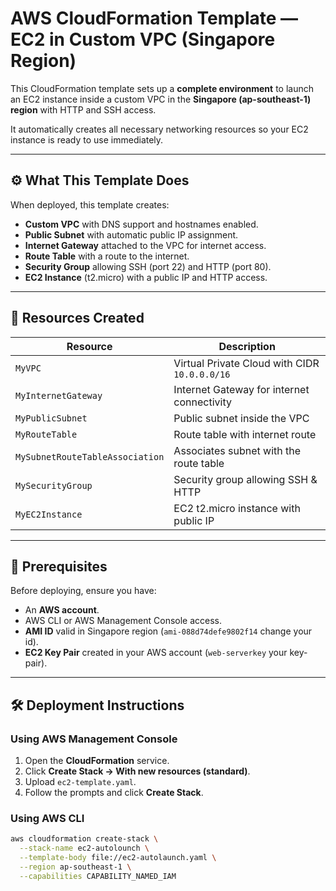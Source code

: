 # AWS CloudFormation Template — EC2 in Custom VPC (Singapore Region)

This CloudFormation template sets up a **complete environment** to launch an EC2 instance inside a custom VPC in the **Singapore (ap-southeast-1) region** with HTTP and SSH access.  

It automatically creates all necessary networking resources so your EC2 instance is ready to use immediately.

---

## ⚙️ What This Template Does

When deployed, this template creates:

- **Custom VPC** with DNS support and hostnames enabled.
- **Public Subnet** with automatic public IP assignment.
- **Internet Gateway** attached to the VPC for internet access.
- **Route Table** with a route to the internet.
- **Security Group** allowing SSH (port 22) and HTTP (port 80).
- **EC2 Instance** (t2.micro) with a public IP and HTTP access.

---

## 📌 Resources Created

| Resource                         | Description |
|----------------------------------|-------------|
| `MyVPC`                          | Virtual Private Cloud with CIDR `10.0.0.0/16` |
| `MyInternetGateway`              | Internet Gateway for internet connectivity |
| `MyPublicSubnet`                 | Public subnet inside the VPC |
| `MyRouteTable`                   | Route table with internet route |
| `MySubnetRouteTableAssociation`  | Associates subnet with the route table |
| `MySecurityGroup`                | Security group allowing SSH & HTTP |
| `MyEC2Instance`                  | EC2 t2.micro instance with public IP |

---

## 🚀 Prerequisites

Before deploying, ensure you have:

- An **AWS account**.
- AWS CLI or AWS Management Console access.
- **AMI ID** valid in Singapore region (`ami-088d74defe9802f14` change your id).
- **EC2 Key Pair** created in your AWS account (`web-serverkey` your key-pair).

---

## 🛠 Deployment Instructions

### Using AWS Management Console
1. Open the **CloudFormation** service.
2. Click **Create Stack → With new resources (standard)**.
3. Upload `ec2-template.yaml`.
4. Follow the prompts and click **Create Stack**.

### Using AWS CLI
```bash
aws cloudformation create-stack \
  --stack-name ec2-autolounch \
  --template-body file://ec2-autolaunch.yaml \
  --region ap-southeast-1 \
  --capabilities CAPABILITY_NAMED_IAM
